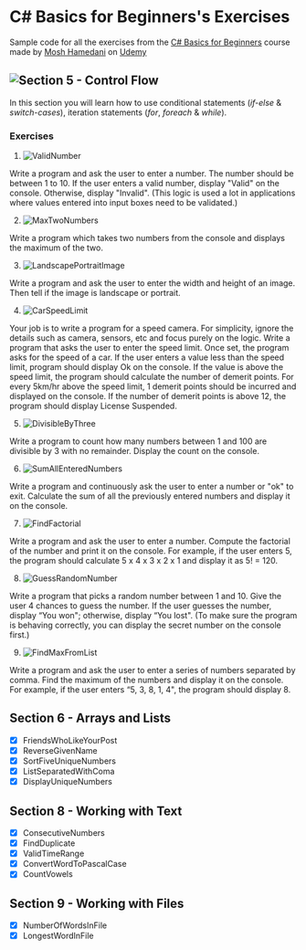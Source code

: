# C# Basics for Beginners's Exercises
Sample code for all the exercises from the [C# Basics for Beginners](https://www.udemy.com/csharp-tutorial-for-beginners/learn/v4/overview)
course made by [Mosh Hamedani](https://github.com/mosh-hamedani) on [Udemy](https://www.udemy.com/)

## ![Section 5 - Control Flow](https://goo.gl/iVhUSX)
In this section you will learn how to use conditional statements (_if-else_ & _switch-cases_), iteration statements 
(_for_, _foreach_ & _while_).
### Exercises
1. ![ValidNumber](https://goo.gl/g943yz)

Write a program and ask the user to enter a number. The number should be between 1 to 10. If the user enters a valid 
number, display "Valid" on the console. Otherwise, display "Invalid". (This logic is used a lot in applications where 
values entered into input boxes need to be validated.)

2. ![MaxTwoNumbers](https://goo.gl/qogfd7)

Write a program which takes two numbers from the console and displays the maximum of the two.

3. ![LandscapePortraitImage](https://goo.gl/3EPrZX)

 Write a program and ask the user to enter the width and height of an image. Then tell if the image is landscape or portrait.

4. ![CarSpeedLimit](https://goo.gl/TNQfRN)

Your job is to write a program for a speed camera. For simplicity, ignore the details such as camera, sensors, etc and 
focus purely on the logic. Write a program that asks the user to enter the speed limit. Once set, the program asks for 
the speed of a car. If the user enters a value less than the speed limit, program should display Ok on the console. 
If the value is above the speed limit, the program should calculate the number of demerit points. For every 5km/hr 
above the speed limit, 1 demerit points should be incurred and displayed on the console. If the number of demerit points 
is above 12, the program should display License Suspended.

5. ![DivisibleByThree](https://goo.gl/nWsmfY)

Write a program to count how many numbers between 1 and 100 are divisible by 3 with no remainder. Display the count on 
the console.

6. ![SumAllEnteredNumbers](https://goo.gl/APLPT9)

Write a program and continuously ask the user to enter a number or "ok" to exit. Calculate the sum of all the previously 
entered numbers and display it on the console.

7. ![FindFactorial](https://goo.gl/bTwHVN)

Write a program and ask the user to enter a number. Compute the factorial of the number and print it on the console. 
For example, if the user enters 5, the program should calculate 5 x 4 x 3 x 2 x 1 and display it as 5! = 120.

8. ![GuessRandomNumber](https://goo.gl/PxAZ7r)

Write a program that picks a random number between 1 and 10. Give the user 4 chances to guess the number. If the user 
guesses the number, display “You won"; otherwise, display “You lost". (To make sure the program is behaving correctly, 
you can display the secret number on the console first.)

9. ![FindMaxFromList](https://goo.gl/cLa9nA)

Write a program and ask the user to enter a series of numbers separated by comma. Find the maximum of the numbers and 
display it on the console. For example, if the user enters “5, 3, 8, 1, 4", the program should display 8.

## Section 6 - Arrays and Lists
- [x] FriendsWhoLikeYourPost
- [x] ReverseGivenName   
- [x] SortFiveUniqueNumbers
- [x] ListSeparatedWithComa
- [x] DisplayUniqueNumbers

## Section 8 - Working with Text
- [x] ConsecutiveNumbers
- [x] FindDuplicate
- [x] ValidTimeRange
- [x] ConvertWordToPascalCase
- [x] CountVowels

## Section 9 - Working with Files
- [x] NumberOfWordsInFile
- [x] LongestWordInFile
